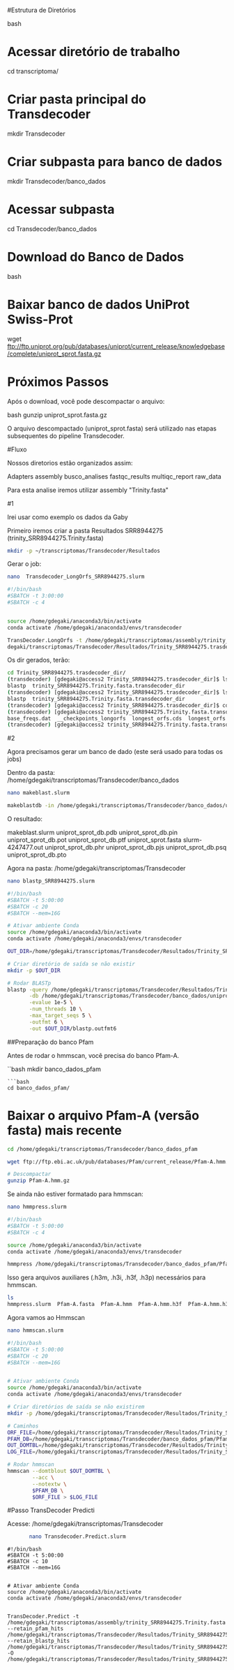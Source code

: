 #Estrutura de Diretórios

bash
# Acessar diretório de trabalho
cd transcriptoma/

# Criar pasta principal do Transdecoder
mkdir Transdecoder

# Criar subpasta para banco de dados
mkdir Transdecoder/banco_dados

# Acessar subpasta
cd Transdecoder/banco_dados

# Download do Banco de Dados

bash

# Baixar banco de dados UniProt Swiss-Prot
wget ftp://ftp.uniprot.org/pub/databases/uniprot/current_release/knowledgebase/complete/uniprot_sprot.fasta.gz

# Próximos Passos
Após o download, você pode descompactar o arquivo:

bash
gunzip uniprot_sprot.fasta.gz

O arquivo descompactado (uniprot_sprot.fasta) será utilizado nas etapas subsequentes do pipeline Transdecoder.

#Fluxo

Nossos diretorios estão organizados assim:

Adapters  assembly  busco_analises  fastqc_results  multiqc_report  raw_data

Para esta analise iremos utilizar assembly "Trinity.fasta"

#1

Irei usar como exemplo os dados da Gaby 

Primeiro iremos criar a pasta Resultados SRR8944275 (trinity_SRR8944275.Trinity.fasta)

```bash
mkdir -p ~/transcriptomas/Transdecoder/Resultados
```

Gerar o job:

```bash
nano  Transdecoder_LongOrfs_SRR8944275.slurm
```

```bash
#!/bin/bash
#SBATCH -t 3:00:00
#SBATCH -c 4


source /home/gdegaki/anaconda3/bin/activate 
conda activate /home/gdegaki/anaconda3/envs/transdecoder 

TransDecoder.LongOrfs -t /home/gdegaki/transcriptomas/assembly/trinity_SRR8944275.Trinity.fasta -G universal -S --output_dir /home/g
degaki/transcriptomas/Transdecoder/Resultados/Trinity_SRR8944275.trasdecoder_dir/

```

Os dir gerados, terão:

```bash
cd Trinity_SRR8944275.trasdecoder_dir/
(transdecoder) [gdegaki@access2 Trinity_SRR8944275.trasdecoder_dir]$ ls
blastp  trinity_SRR8944275.Trinity.fasta.transdecoder_dir
(transdecoder) [gdegaki@access2 Trinity_SRR8944275.trasdecoder_dir]$ ls
blastp  trinity_SRR8944275.Trinity.fasta.transdecoder_dir
(transdecoder) [gdegaki@access2 Trinity_SRR8944275.trasdecoder_dir]$ cd trinity_SRR8944275.Trinity.fasta.transdecoder_dir/
(transdecoder) [gdegaki@access2 trinity_SRR8944275.Trinity.fasta.transdecoder_dir]$ ls
base_freqs.dat  __checkpoints_longorfs  longest_orfs.cds  longest_orfs.gff3  longest_orfs.pep
(transdecoder) [gdegaki@access2 trinity_SRR8944275.Trinity.fasta.transdecoder_dir]$ 
```

#2 

Agora precisamos gerar um banco de dado (este será usado para todas os jobs)

Dentro da pasta: /home/gdegaki/transcriptomas/Transdecoder/banco_dados

```bash
nano makeblast.slurm
```

```bash
makeblastdb -in /home/gdegaki/transcriptomas/Transdecoder/banco_dados/uniprot_sprot.fasta -dbtype prot -out /home/gdegaki/transcriptomas/Transdecoder/banco_dados/uniprot_sprot_db
```

O resultado: 

makeblast.slurm    uniprot_sprot_db.pdb  uniprot_sprot_db.pin  uniprot_sprot_db.pot  uniprot_sprot_db.ptf  uniprot_sprot.fasta
slurm-4247477.out  uniprot_sprot_db.phr  uniprot_sprot_db.pjs  uniprot_sprot_db.psq  uniprot_sprot_db.pto


Agora na pasta: /home/gdegaki/transcriptomas/Transdecoder

```bash
nano blastp_SRR8944275.slurm
```

```bash
#!/bin/bash
#SBATCH -t 5:00:00
#SBATCH -c 20
#SBATCH --mem=16G

# Ativar ambiente Conda
source /home/gdegaki/anaconda3/bin/activate
conda activate /home/gdegaki/anaconda3/envs/transdecoder

OUT_DIR=/home/gdegaki/transcriptomas/Transdecoder/Resultados/Trinity_SRR8944275.trasdecoder_dir/blastp

# Criar diretório de saída se não existir
mkdir -p $OUT_DIR

# Rodar BLASTp
blastp -query /home/gdegaki/transcriptomas/Transdecoder/Resultados/Trinity_SRR8944275.trasdecoder_dir/trinity_SRR8944275.Trinity.fasta.transdecoder_dir/longest_orfs.pep \
       -db /home/gdegaki/transcriptomas/Transdecoder/banco_dados/uniprot_sprot_db \
       -evalue 1e-5 \
       -num_threads 10 \
       -max_target_seqs 5 \
       -outfmt 6 \
       -out $OUT_DIR/blastp.outfmt6

```

##Preparação do banco Pfam

Antes de rodar o hmmscan, você precisa do banco Pfam-A.

``bash
mkdir banco_dados_pfam
```
```bash
cd banco_dados_pfam/
```

 # Baixar o arquivo Pfam-A (versão fasta) mais recente
 ```bash
cd /home/gdegaki/transcriptomas/Transdecoder/banco_dados_pfam

wget ftp://ftp.ebi.ac.uk/pub/databases/Pfam/current_release/Pfam-A.hmm.gz

```
```bash
# Descompactar
gunzip Pfam-A.hmm.gz
```
Se ainda não estiver formatado para hmmscan:

```bash
nano hmmpress.slurm
```

```bash
#!/bin/bash
#SBATCH -t 5:00:00
#SBATCH -c 4

source /home/gdegaki/anaconda3/bin/activate
conda activate /home/gdegaki/anaconda3/envs/transdecoder

hmmpress /home/gdegaki/transcriptomas/Transdecoder/banco_dados_pfam/Pfam-A.hmm

```

Isso gera arquivos auxiliares (.h3m, .h3i, .h3f, .h3p) necessários para hmmscan.

```bash
ls
hmmpress.slurm  Pfam-A.fasta  Pfam-A.hmm  Pfam-A.hmm.h3f  Pfam-A.hmm.h3i  Pfam-A.hmm.h3m  Pfam-A.hmm.h3p
```

Agora vamos ao Hmmscan

```bash
nano hmmscan.slurm
```
```bash
#!/bin/bash
#SBATCH -t 5:00:00
#SBATCH -c 20
#SBATCH --mem=16G


# Ativar ambiente Conda
source /home/gdegaki/anaconda3/bin/activate
conda activate /home/gdegaki/anaconda3/envs/transdecoder

# Criar diretórios de saída se não existirem
mkdir -p /home/gdegaki/transcriptomas/Transdecoder/Resultados/Trinity_SRR8944275.trasdecoder_dir/pfam

# Caminhos
ORF_FILE=/home/gdegaki/transcriptomas/Transdecoder/Resultados/Trinity_SRR8944275.trasdecoder_dir/trinity_SRR8944275.Trinity.fasta.transdecoder_dir/longest_orfs.pep
PFAM_DB=/home/gdegaki/transcriptomas/Transdecoder/banco_dados_pfam/Pfam-A.hmm
OUT_DOMTBL=/home/gdegaki/transcriptomas/Transdecoder/Resultados/Trinity_SRR8944275.trasdecoder_dir/pfam/SRR8944275.domblout
LOG_FILE=/home/gdegaki/transcriptomas/Transdecoder/Resultados/Trinity_SRR8944275.trasdecoder_dir/pfam/log.pfam

# Rodar hmmscan
hmmscan --domtblout $OUT_DOMTBL \
        --acc \
        --notextw \
        $PFAM_DB \
        $ORF_FILE > $LOG_FILE
```

#Passo TransDecoder Predicti

Acesse: /home/gdegaki/transcriptomas/Transdecoder


```bash
       nano Transdecoder.Predict.slurm
```
```
#!/bin/bash
#SBATCH -t 5:00:00
#SBATCH -c 10
#SBATCH --mem=16G


# Ativar ambiente Conda
source /home/gdegaki/anaconda3/bin/activate
conda activate /home/gdegaki/anaconda3/envs/transdecoder


TransDecoder.Predict -t /home/gdegaki/transcriptomas/assembly/trinity_SRR8944275.Trinity.fasta --retain_pfam_hits /home/gdegaki/transcriptomas/Transdecoder/Resultados/Trinity_SRR8944275.trasdecoder_dir/pfam/SRR8944275.domblout --retain_blastp_hits /home/gdegaki/transcriptomas/Transdecoder/Resultados/Trinity_SRR8944275.trasdecoder_dir/blastp/blastp.outfmt6 -O  /home/gdegaki/transcriptomas/Transdecoder/Resultados/Trinity_SRR8944275.trasdecoder_dir/
```

















